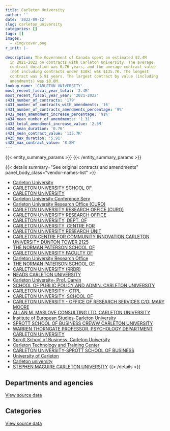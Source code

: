 ```yaml
---
title: Carleton University
author: ''
date: '2022-09-12'
slug: carleton_university
categories: []
tags: []
images:
  - /img/cover.png
r_init: |-
  
description: The Government of Canada spent an estimated $2.4M
  in 2021-2022 on contracts with Carleton University. The average
  contract duration was 0.76 years, and the average contract value
  (not including contracts under $10k) was $135.7K. The longest
  contract was 5.91 years. The largest contract by value (including
  amendments) was $8.8M.
lookup_name: 'CARLETON UNIVERSITY'
most_recent_fiscal_year_total: '2.4M'
most_recent_fiscal_year_year: '2021-2022'
s431_number_of_contracts: '179'
s431_number_of_contracts_with_amendments: '16'
s431_number_of_contracts_amendments_percentage: '9%'
s432_mean_amendment_increase_percentage: '91%'
s434_mean_number_of_amendments: '1.31'
s433_total_amendment_increase_value: '2.5M'
s424_mean_duration: '0.76'
s421_mean_contract_value: '135.7K'
s425_max_duration: '5.91'
s422_max_contract_value: '8.8M'
---
```


<script src="/rmarkdown-libs/htmlwidgets/htmlwidgets.js"></script>
<link href="/rmarkdown-libs/datatables-css/datatables-crosstalk.css" rel="stylesheet" />
<script src="/rmarkdown-libs/datatables-binding/datatables.js"></script>
<script src="/rmarkdown-libs/jquery/jquery-3.6.0.min.js"></script>
<link href="/rmarkdown-libs/dt-core-bootstrap/css/dataTables.bootstrap.min.css" rel="stylesheet" />
<link href="/rmarkdown-libs/dt-core-bootstrap/css/dataTables.bootstrap.extra.css" rel="stylesheet" />
<script src="/rmarkdown-libs/dt-core-bootstrap/js/jquery.dataTables.min.js"></script>
<script src="/rmarkdown-libs/dt-core-bootstrap/js/dataTables.bootstrap.min.js"></script>
<link href="/rmarkdown-libs/crosstalk/css/crosstalk.min.css" rel="stylesheet" />
<script src="/rmarkdown-libs/crosstalk/js/crosstalk.min.js"></script>
<script src="/rmarkdown-libs/htmlwidgets/htmlwidgets.js"></script>
<link href="/rmarkdown-libs/datatables-css/datatables-crosstalk.css" rel="stylesheet" />
<script src="/rmarkdown-libs/datatables-binding/datatables.js"></script>
<script src="/rmarkdown-libs/jquery/jquery-3.6.0.min.js"></script>
<link href="/rmarkdown-libs/dt-core-bootstrap/css/dataTables.bootstrap.min.css" rel="stylesheet" />
<link href="/rmarkdown-libs/dt-core-bootstrap/css/dataTables.bootstrap.extra.css" rel="stylesheet" />
<script src="/rmarkdown-libs/dt-core-bootstrap/js/jquery.dataTables.min.js"></script>
<script src="/rmarkdown-libs/dt-core-bootstrap/js/dataTables.bootstrap.min.js"></script>
<link href="/rmarkdown-libs/crosstalk/css/crosstalk.min.css" rel="stylesheet" />
<script src="/rmarkdown-libs/crosstalk/js/crosstalk.min.js"></script>

{{< entity_summary_params >}}
{{< /entity_summary_params >}}

{{< details summary="See original contracts and amendments" panel_body_class="vendor-names-list" >}}
- [Carleton University](https://search.open.canada.ca/en/ct/?sort=contract_value_f%20desc&page=1&search_text=%22Carleton%20University%22)
- [CARLETON UNIVERSITY SCHOOL OF](https://search.open.canada.ca/en/ct/?sort=contract_value_f%20desc&page=1&search_text=%22CARLETON%20UNIVERSITY%20SCHOOL%20OF%22)
- [CARLETON UNIVERSITY](https://search.open.canada.ca/en/ct/?sort=contract_value_f%20desc&page=1&search_text=%22CARLETON%20UNIVERSITY%22)
- [Carleton University Conference Serv](https://search.open.canada.ca/en/ct/?sort=contract_value_f%20desc&page=1&search_text=%22Carleton%20University%20Conference%20Serv%22)
- [Carleton University Research Office (CURO)](https://search.open.canada.ca/en/ct/?sort=contract_value_f%20desc&page=1&search_text=%22Carleton%20University%20Research%20Office%20%28CURO%29%22)
- [CARLETON UNIVERSITY RESEARCH OFFICE (CURO)](https://search.open.canada.ca/en/ct/?sort=contract_value_f%20desc&page=1&search_text=%22CARLETON%20UNIVERSITY%20RESEARCH%20OFFICE%20%28CURO%29%22)
- [CARLETON UNIVERSITY RESEARCH OFFICE](https://search.open.canada.ca/en/ct/?sort=contract_value_f%20desc&page=1&search_text=%22CARLETON%20UNIVERSITY%20RESEARCH%20OFFICE%22)
- [CARLETON UNIVERSITY, DEPT. OF](https://search.open.canada.ca/en/ct/?sort=contract_value_f%20desc&page=1&search_text=%22CARLETON%20UNIVERSITY%2c%20DEPT.%20OF%22)
- [CARLETON UNIVERSITY, CENTRE FOR](https://search.open.canada.ca/en/ct/?sort=contract_value_f%20desc&page=1&search_text=%22CARLETON%20UNIVERSITY%2c%20CENTRE%20FOR%22)
- [CARLETON UNIVERSITY RESEARCH UNIT](https://search.open.canada.ca/en/ct/?sort=contract_value_f%20desc&page=1&search_text=%22CARLETON%20UNIVERSITY%20RESEARCH%20UNIT%22)
- [CARLETON CENTRE FOR COMMUNITY INNOVATION CARLETON UNIVERSITY DUNTON TOWER 2125](https://search.open.canada.ca/en/ct/?sort=contract_value_f%20desc&page=1&search_text=%22CARLETON%20CENTRE%20FOR%20COMMUNITY%20INNOVATION%20CARLETON%20UNIVERSITY%20DUNTON%20TOWER%202125%22)
- [THE NORMAN PATERSON SCHOOL OF](https://search.open.canada.ca/en/ct/?sort=contract_value_f%20desc&page=1&search_text=%22THE%20NORMAN%20PATERSON%20SCHOOL%20OF%22)
- [CARLETON UNIVERSITY FACULTY OF](https://search.open.canada.ca/en/ct/?sort=contract_value_f%20desc&page=1&search_text=%22CARLETON%20UNIVERSITY%20FACULTY%20OF%22)
- [Carleton University Research Office](https://search.open.canada.ca/en/ct/?sort=contract_value_f%20desc&page=1&search_text=%22Carleton%20University%20Research%20Office%22)
- [THE NORMAN PATERSON SCHOOL OF](https://search.open.canada.ca/en/ct/?sort=contract_value_f%20desc&page=1&search_text=%22%2a%20THE%20NORMAN%20PATERSON%20SCHOOL%20OF%22)
- [CARLETON UNIVERSITY (RRDR)](https://search.open.canada.ca/en/ct/?sort=contract_value_f%20desc&page=1&search_text=%22CARLETON%20UNIVERSITY%20%28RRDR%29%22)
- [NEADS CARLETON UNIVERSITY](https://search.open.canada.ca/en/ct/?sort=contract_value_f%20desc&page=1&search_text=%22NEADS%20CARLETON%20UNIVERSITY%22)
- [Carleton University- Prof. Carvin](https://search.open.canada.ca/en/ct/?sort=contract_value_f%20desc&page=1&search_text=%22Carleton%20University-%20Prof.%20Carvin%22)
- [SCHOOL OF PUBLIC POLICY AND ADMIN. CARLETON UNIVERSITY](https://search.open.canada.ca/en/ct/?sort=contract_value_f%20desc&page=1&search_text=%22SCHOOL%20OF%20PUBLIC%20POLICY%20AND%20ADMIN.%20CARLETON%20UNIVERSITY%22)
- [CARLETON UNIVERSITY - CTPL](https://search.open.canada.ca/en/ct/?sort=contract_value_f%20desc&page=1&search_text=%22CARLETON%20UNIVERSITY%20-%20CTPL%22)
- [CARLETON UNIVERSITY, SCHOOL OF](https://search.open.canada.ca/en/ct/?sort=contract_value_f%20desc&page=1&search_text=%22CARLETON%20UNIVERSITY%2c%20SCHOOL%20OF%22)
- [CARLETON UNIVERSITY - OFFICE OF RESEARCH SERVICES C/O: MARY MOORE](https://search.open.canada.ca/en/ct/?sort=contract_value_f%20desc&page=1&search_text=%22CARLETON%20UNIVERSITY%20-%20OFFICE%20OF%20RESEARCH%20SERVICES%20C%2fO%3a%20MARY%20MOORE%22)
- [ALLAN M. MASLOVE CONSULTING LTD. CARLETON UNIVERSITY](https://search.open.canada.ca/en/ct/?sort=contract_value_f%20desc&page=1&search_text=%22ALLAN%20M.%20MASLOVE%20CONSULTING%20LTD.%20CARLETON%20UNIVERSITY%22)
- [Institute of European Studies-Carleton University](https://search.open.canada.ca/en/ct/?sort=contract_value_f%20desc&page=1&search_text=%22Institute%20of%20European%20Studies-Carleton%20University%22)
- [SPROTT SCHOOL OF BUSINESS CREWW CARLETON UNIVERSITY](https://search.open.canada.ca/en/ct/?sort=contract_value_f%20desc&page=1&search_text=%22SPROTT%20SCHOOL%20OF%20BUSINESS%20CREWW%20CARLETON%20UNIVERSITY%22)
- [WARREN THORNGATE PROFESSOR, PSYCHOLOGY DEPARTMENT CARLETON UNIVERSITY](https://search.open.canada.ca/en/ct/?sort=contract_value_f%20desc&page=1&search_text=%22WARREN%20THORNGATE%20PROFESSOR%2c%20PSYCHOLOGY%20DEPARTMENT%20CARLETON%20UNIVERSITY%22)
- [Sprott School of Business, Carleton University](https://search.open.canada.ca/en/ct/?sort=contract_value_f%20desc&page=1&search_text=%22Sprott%20School%20of%20Business%2c%20Carleton%20University%22)
- [Carleton Technology and Training Center](https://search.open.canada.ca/en/ct/?sort=contract_value_f%20desc&page=1&search_text=%22Carleton%20Technology%20and%20Training%20Center%22)
- [CARLETON UNIVERSITY-SPROTT SCHOOL OF BUSINESS](https://search.open.canada.ca/en/ct/?sort=contract_value_f%20desc&page=1&search_text=%22CARLETON%20UNIVERSITY-SPROTT%20SCHOOL%20OF%20BUSINESS%22)
- [University of Carleton](https://search.open.canada.ca/en/ct/?sort=contract_value_f%20desc&page=1&search_text=%22University%20of%20Carleton%22)
- [Carleton university](https://search.open.canada.ca/en/ct/?sort=contract_value_f%20desc&page=1&search_text=%22Carleton%20university%22)
- [STEPHEN MAGUIRE CARLETON UNIVERSITY](https://search.open.canada.ca/en/ct/?sort=contract_value_f%20desc&page=1&search_text=%22STEPHEN%20MAGUIRE%20CARLETON%20UNIVERSITY%22)
{{< /details >}}

## Departments and agencies

<div id="htmlwidget-1" style="width:100%;height:auto;" class="datatables html-widget"></div>
<script type="application/json" data-for="htmlwidget-1">{"x":{"style":"bootstrap","filter":"none","vertical":false,"data":[["<a href=\"/departments/cic/\">Immigration, Refugees and Citizenship Canada<\/a>","<a href=\"/departments/cnsc-ccsn/\">Canadian Nuclear Safety Commission<\/a>","<a href=\"/departments/cra-arc/\">Canada Revenue Agency<\/a>","<a href=\"/departments/csa-asc/\">Canadian Space Agency<\/a>","<a href=\"/departments/dfatd-maecd/\">Global Affairs Canada<\/a>","<a href=\"/departments/dfo-mpo/\">Fisheries and Oceans Canada<\/a>","<a href=\"/departments/dnd-mdn/\">National Defence<\/a>","<a href=\"/departments/ec/\">Environment and Climate Change Canada<\/a>","<a href=\"/departments/esdc-edsc/\">Employment and Social Development Canada<\/a>","<a href=\"/departments/fcac-acfc/\">Financial Consumer Agency of Canada<\/a>","<a href=\"/departments/hc-sc/\">Health Canada<\/a>","<a href=\"/departments/nrc-cnrc/\">National Research Council Canada<\/a>","<a href=\"/departments/nrcan-rncan/\">Natural Resources Canada<\/a>","<a href=\"/departments/pc/\">Parks Canada<\/a>","<a href=\"/departments/phac-aspc/\">Public Health Agency of Canada<\/a>","<a href=\"/departments/ps-sp/\">Public Safety Canada<\/a>","<a href=\"/departments/pwgsc-tpsgc/\">Public Services and Procurement Canada<\/a>","<a href=\"/departments/tbs-sct/\">Treasury Board of Canada Secretariat<\/a>","<a href=\"/departments/tc/\">Transport Canada<\/a>"],[null,243276.22,18730.14,null,22604.08,117853.75,3246962.41,70250.07,null,null,127345,35000,146497.33,null,null,19117.96,706907.94,null,1815.61],[null,66827.49,36705.06,null,257395.16,157047.36,1072449.86,48839.76,39960,null,148548.94,883156.61,154190.6,null,24750,39532.04,11130.5,22261,58674.89],[54240,null,12217.54,26904.15,148672.94,112757.75,2029672.27,200149,12527.04,null,137808.88,949005.43,84426.48,null,null,null,null,null,69667.64],[null,null,30064.4,null,45700.45,60509.75,441356.06,95606.62,null,2254.74,136883.43,979690.28,491777.63,39600,null,null,null,null,41826.67]],"container":"<table class=\"table table-striped table-hover row-border order-column display\">\n  <thead>\n    <tr>\n      <th>Department<\/th>\n      <th>2018-2019<\/th>\n      <th>2019-2020<\/th>\n      <th>2020-2021<\/th>\n      <th>2021-2022<\/th>\n    <\/tr>\n  <\/thead>\n<\/table>","options":{"order":[[4,"desc"]],"pageLength":10,"autoWidth":true,"columnDefs":[{"targets":1,"render":"function(data, type, row, meta) {\n    return type !== 'display' ? data : DTWidget.formatCurrency(data, \"$\", 2, 3, \",\", \".\", true, null);\n  }"},{"targets":2,"render":"function(data, type, row, meta) {\n    return type !== 'display' ? data : DTWidget.formatCurrency(data, \"$\", 2, 3, \",\", \".\", true, null);\n  }"},{"targets":3,"render":"function(data, type, row, meta) {\n    return type !== 'display' ? data : DTWidget.formatCurrency(data, \"$\", 2, 3, \",\", \".\", true, null);\n  }"},{"targets":4,"render":"function(data, type, row, meta) {\n    return type !== 'display' ? data : DTWidget.formatCurrency(data, \"$\", 2, 3, \",\", \".\", true, null);\n  }"},{"width":"16%","targets":[1,2,3,4]},{"className":"dt-right","targets":[1,2,3,4]}],"orderClasses":false}},"evals":["options.columnDefs.0.render","options.columnDefs.1.render","options.columnDefs.2.render","options.columnDefs.3.render"],"jsHooks":[]}</script>
<p class="text-right">
<a href="https://github.com/GoC-Spending/contracts-data/tree/main/data/out/vendors/carleton_university/summary_by_fiscal_year_by_department.csv" class="source-data-link btn btn-link">View source data</a>
</p>

## Categories

<div id="htmlwidget-2" style="width:100%;height:auto;" class="datatables html-widget"></div>
<script type="application/json" data-for="htmlwidget-2">{"x":{"style":"bootstrap","filter":"none","vertical":false,"data":[["<a href=\"/categories/facilities_and_construction/\">Facilities and construction<\/a>","<a href=\"/categories/office_management/\">Office management<\/a>","<a href=\"/categories/defence/\">Defence<\/a>","<a href=\"/categories/professional_services/\">Professional services<\/a>","<a href=\"/categories/information_technology/\">Information technology<\/a>","<a href=\"/categories/industrial_products_and_services/\">Industrial products and services<\/a>","<a href=\"/categories/travel/\">Travel<\/a>","<a href=\"/categories/human_capital/\">Human capital<\/a>"],[977987.95,2986995.39,null,667748.02,null,null,22604.08,101025.06],[680760.28,null,null,1985750.1,null,null,256179.52,98779.36],[621552.34,null,null,3118817.35,57160.4,null,null,40519.03],[471383.59,null,50000,1743985.19,35509.75,31000,null,33391.5]],"container":"<table class=\"table table-striped table-hover row-border order-column display\">\n  <thead>\n    <tr>\n      <th>Category<\/th>\n      <th>2018-2019<\/th>\n      <th>2019-2020<\/th>\n      <th>2020-2021<\/th>\n      <th>2021-2022<\/th>\n    <\/tr>\n  <\/thead>\n<\/table>","options":{"order":[[4,"desc"]],"dom":"t","pageLength":30,"autoWidth":true,"columnDefs":[{"targets":1,"render":"function(data, type, row, meta) {\n    return type !== 'display' ? data : DTWidget.formatCurrency(data, \"$\", 2, 3, \",\", \".\", true, null);\n  }"},{"targets":2,"render":"function(data, type, row, meta) {\n    return type !== 'display' ? data : DTWidget.formatCurrency(data, \"$\", 2, 3, \",\", \".\", true, null);\n  }"},{"targets":3,"render":"function(data, type, row, meta) {\n    return type !== 'display' ? data : DTWidget.formatCurrency(data, \"$\", 2, 3, \",\", \".\", true, null);\n  }"},{"targets":4,"render":"function(data, type, row, meta) {\n    return type !== 'display' ? data : DTWidget.formatCurrency(data, \"$\", 2, 3, \",\", \".\", true, null);\n  }"},{"width":"16%","targets":[1,2,3,4]},{"className":"dt-right","targets":[1,2,3,4]}],"orderClasses":false,"lengthMenu":[10,25,30,50,100]}},"evals":["options.columnDefs.0.render","options.columnDefs.1.render","options.columnDefs.2.render","options.columnDefs.3.render"],"jsHooks":[]}</script>
<p class="text-right">
<a href="https://github.com/GoC-Spending/contracts-data/tree/main/data/out/vendors/carleton_university/summary_by_fiscal_year_by_category.csv" class="source-data-link btn btn-link">View source data</a>
</p>

